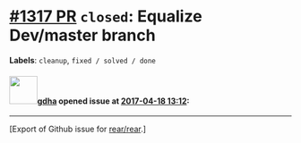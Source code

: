 [\#1317 PR](https://github.com/rear/rear/pull/1317) `closed`: Equalize Dev/master branch
========================================================================================

**Labels**: `cleanup`, `fixed / solved / done`

#### <img src="https://avatars.githubusercontent.com/u/888633?u=cdaeb31efcc0048d3619651aa18dd4b76e636b21&v=4" width="50">[gdha](https://github.com/gdha) opened issue at [2017-04-18 13:12](https://github.com/rear/rear/pull/1317):

------------------------------------------------------------------------

\[Export of Github issue for
[rear/rear](https://github.com/rear/rear).\]
